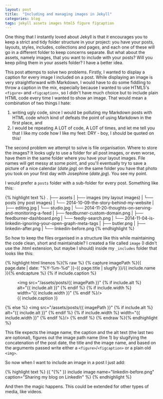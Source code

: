 ```yaml
---
layout: post
title:  "Including and managing images in Jekyll"
categories: blog
tags: jekyll assets images html5 figure figcaption
---
```

One thing that I instantly loved about Jekyll is that it encourages you to keep a strict and tidy folder structure in your project: you have your posts, layouts, styles, includes, collections and pages, and each one of these will go in a different folder to keep concerns separate. But what about the assets, namely images, that you want to include with your posts? Will you keep piling them in your assets folder? I have a better idea.<!--more-->

This post attemps to solve two problems. Firstly, I wanted to display a caption for every image I included on a post. While displaying an image is very straightforward with Markdown, I would have to do some fiddling to throw a caption in the mix, especially because I wanted to use HTML5's `<figure>` and `<figcaption>`, so I didn't have much choice but to include plain HTML code every time I wanted to show an image. That would mean a combination of two things I hate: 

1. writing ugly code, since I would be polluting my Markdown posts with HTML code which kind of defeats the point of using Markdown in the first place, and 
2. I would be repeating A LOT of code, A LOT of times, and let me tell you that I like my code how I like my feet: DRY - boy, I should be quoted on this!

The second problem we attempt to solve is file organisation. Where to store the images? It looks ugly to use a folder for all post images, or even worse, have them in the same folder where you have your layout images. File names will get messy at some point, and you'll eventually try to save a picture of a nice calendar (*date.jpg*) on the same folder you have that photo you took on your first day with Josephine (*date.jpg*). You see my point.

I would prefer a `posts` folder with a sub-folder for every post. Something like this:

{% highlight text %}
.
├── assets
|   ├── images (my layout images)
|   └── posts (my post images)
|       └── 2014-10-09-the-story-behind-my-website
|           ├── editing.jpg
|           └── studio.jpg
|       └── 2014-11-20-thoughts-on-serving-and-monitoring-a-feed
|           ├── feedburner-custom-domain.png
|           ├── feedburner-dashboard.png
|           └── feedly-search.png
|       └── 2014-11-04-is-linkedin-ignoring-your-open-graph-meta-tags
|           ├── butler.png
|           ├── linkedin-after.png
|           └── linkedin-before.png
{% endhighlight %}

So how to keep the files organised in a structure like this while maintaining the code clean, short and maintainable? I created a file called `image` (I didn't use the .html extension, but maybe I should) inside my `_includes` folder that looks like this:

{% highlight html linenos %}{% raw %}
{% capture imagePath %}{{ page.date | date: "%Y-%m-%d" }}-{{ page.title | slugify }}/{{ include.name }}{% endcapture %}
{% if include.caption %}
    <figure>
        <img src="/assets/posts/{{ imagePath }}" {% if include.alt %} alt="{{ include.alt }}" {% endif %} {% if include.width %} width="{{ include.width }}" {% endif %}/>
        <figcaption>{{ include.caption }}</figcaption>
    </figure>
{% else %}
    <img src="/assets/posts/{{ imagePath }}" {% if include.alt %} alt="{{ include.alt }}" {% endif %} {% if include.width %} width="{{ include.width }}" {% endif %}/>
{% endif %}
{% endraw %}{% endhighlight %}

This file expects the image name, the caption and the alt text (the last two are optional), figures out the image path name (line 1) by slugifying the concatenation of the post date, the title and the image name, and based on the arguments passed write either a `<figure>`/`<figcaption>` or a plain old `<img>`.

So now when I want to include an image in a post I just add:

{% highlight text %}
{{ "{%" }} include image name="linkedin-before.png" caption="Sharing my blog on LinkedIn" %}
{% endhighlight %}

And then the magic happens. This could be extended for other types of media, like videos.<!--tomb-->
